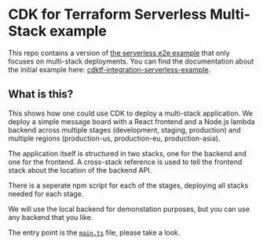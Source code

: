 # CDK for Terraform Serverless Multi-Stack example

This repo contains a version of [the serverless e2e example](https://github.com/hashicorp/cdktf-integration-serverless-example) that only focuses on multi-stack deployments. You can find the documentation about the initial example here: [cdktf-integration-serverless-example](https://github.com/hashicorp/terraform-cdk/blob/main/docs/full-guide/serverless-application-typescript.md).

## What is this?

This shows how one could use CDK to deploy a multi-stack application. We deploy a simple message board with a React frontend and a Node.js lambda backend across multiple stages (development, staging, production) and multiple regions (production-us, production-eu, production-asia).

The application itself is structured in two stacks, one for the backend and one for the frontend. A cross-stack reference is used to tell the frontend stack about the location of the backend API.

There is a seperate npm script for each of the stages, deploying all stacks needed for each stage.

We will use the local backend for demonstation purposes, but you can use any backend that you like.

The entry point is the [`main.ts`](./main.ts) file, please take a look.
